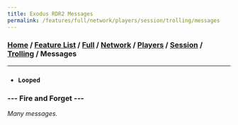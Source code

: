 ```yaml
---
title: Exodus RDR2 Messages
permalink: /features/full/network/players/session/trolling/messages
---
```

### [Home](/) / [Feature List](/features) / [Full](/features/full) / [Network](/features/full/network) / [Players](/features/full/network/players) / [Session](/features/full/network/players/session) / [Trolling](/features/full/network/players/session/trolling) / Messages
---
- ### `Looped`
### --- Fire and Forget ---
*Many messages.*
